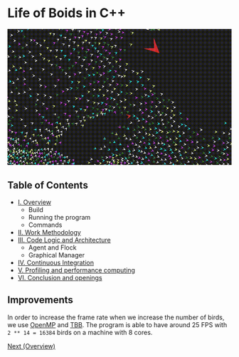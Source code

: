 # Life of Boids in C++

![demo](./doc/assets/demo.gif)

## Table of Contents

- [I. Overview](./doc/contents/overview.md)
    - Build
    - Running the program
    - Commands
- [II. Work Methodology](./doc/contents/work_methodology.md)
- [III. Code Logic and Architecture](./doc/contents/code_logic_architecture.md)
    - Agent and Flock
    - Graphical Manager
- [IV. Continuous Integration](./doc/contents/continuous_integration.md)
- [V. Profiling and performance computing](./doc/contents/profiling_performance_computing.md)
- [VI. Conclusion and openings](./doc/contents/conclusion_openings.md)


## Improvements

In order to increase the frame rate when we increase the number of birds, we use [OpenMP](https://en.wikipedia.org/wiki/OpenMP) and [TBB](https://en.wikipedia.org/wiki/Threading_Building_Blocks).
The program is able to have around 25 FPS with `2 ** 14 = 16384` birds on a machine with 8 cores.

[Next (Overview)](./doc/contents/overview.md)

